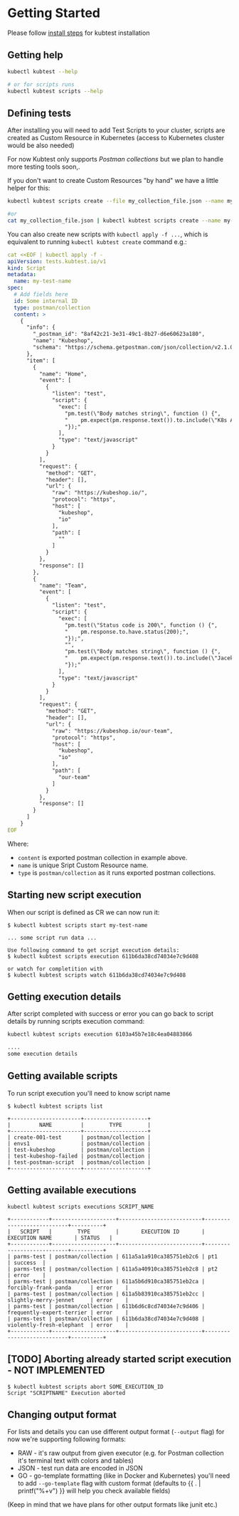 # Getting Started 

Please follow [install steps](/docs/installing.md) for kubtest installation

## Getting help 

```sh
kubectl kubtest --help 

# or for scripts runs
kubectl kubtest scripts --help 
```

## Defining tests

After installing you will need to add Test Scripts to your cluster, scripts are created as Custom Resource in Kubernetes
(access to Kubernetes cluster would be also needed)

For now Kubtest only supports  *Postman collections* but we plan to handle more testing tools soon,.

If you don't want to create Custom Resources "by hand" we have a little helper for this: 

```sh
kubectl kubtest scripts create --file my_collection_file.json --name my-test-name

#or 
cat my_collection_file.json | kubectl kubtest scripts create --name my-test-name
```

You can also create new scripts with `kubectl apply -f ...`, 
which is equivalent to running `kubectl kubtest create` command e.g.:

```yaml
cat <<EOF | kubectl apply -f -
apiVersion: tests.kubtest.io/v1
kind: Script
metadata:
  name: my-test-name
spec:
  # Add fields here
  id: Some internal ID 
  type: postman/collection
  content: >
    {
      "info": {
        "_postman_id": "8af42c21-3e31-49c1-8b27-d6e60623a180",
        "name": "Kubeshop",
        "schema": "https://schema.getpostman.com/json/collection/v2.1.0/collection.json"
      },
      "item": [
        {
          "name": "Home",
          "event": [
            {
              "listen": "test",
              "script": {
                "exec": [
                  "pm.test(\"Body matches string\", function () {",
                  "    pm.expect(pm.response.text()).to.include(\"K8s Accelerator\");",
                  "});"
                ],
                "type": "text/javascript"
              }
            }
          ],
          "request": {
            "method": "GET",
            "header": [],
            "url": {
              "raw": "https://kubeshop.io/",
              "protocol": "https",
              "host": [
                "kubeshop",
                "io"
              ],
              "path": [
                ""
              ]
            }
          },
          "response": []
        },
        {
          "name": "Team",
          "event": [
            {
              "listen": "test",
              "script": {
                "exec": [
                  "pm.test(\"Status code is 200\", function () {",
                  "    pm.response.to.have.status(200);",
                  "});",
                  "",
                  "pm.test(\"Body matches string\", function () {",
                  "    pm.expect(pm.response.text()).to.include(\"Jacek Wysocki\");",
                  "});"
                ],
                "type": "text/javascript"
              }
            }
          ],
          "request": {
            "method": "GET",
            "header": [],
            "url": {
              "raw": "https://kubeshop.io/our-team",
              "protocol": "https",
              "host": [
                "kubeshop",
                "io"
              ],
              "path": [
                "our-team"
              ]
            }
          },
          "response": []
        }
      ]
    }
EOF
```

Where:

- `content` is exported postman collection in example above. 
- `name` is unique Sript Custom Resource name. 
- `type` is `postman/collection` as it runs exported postman collections.

## Starting new script execution 

When our script is defined as CR we can now run it: 
```shell
$ kubectl kubtest scripts start my-test-name 

... some script run data ...

Use following command to get script execution details:
$ kubectl kubtest scripts execution 611b6da38cd74034e7c9d408

or watch for completition with
$ kubectl kubtest scripts watch 611b6da38cd74034e7c9d408

```

## Getting execution details
After script completed with success or error you can go back to script details by running 
scripts execution command:

```sh
kubectl kubtest scripts execution 6103a45b7e18c4ea04883866

....
some execution details
```

## Getting available scripts

To run script execution you'll need to know script name

```shell
$ kubectl kubtest scripts list

+----------------------+--------------------+
|         NAME         |        TYPE        |
+----------------------+--------------------+
| create-001-test      | postman/collection |
| envs1                | postman/collection |
| test-kubeshop        | postman/collection |
| test-kubeshop-failed | postman/collection |
| test-postman-script  | postman/collection |
+----------------------+--------------------+

```
 
## Getting available executions

```shell
kubectl kubtest scripts executions SCRIPT_NAME

+------------+--------------------+--------------------------+---------------------------+----------+
|   SCRIPT   |        TYPE        |       EXECUTION ID       |      EXECUTION NAME       | STATUS   |
+------------+--------------------+--------------------------+---------------------------+----------+
| parms-test | postman/collection | 611a5a1a910ca385751eb2c6 | pt1                       | success  |
| parms-test | postman/collection | 611a5a40910ca385751eb2c8 | pt2                       | error    |
| parms-test | postman/collection | 611a5b6d910ca385751eb2ca | forcibly-frank-panda      | error    |
| parms-test | postman/collection | 611a5b83910ca385751eb2cc | slightly-merry-jennet     | error    |
| parms-test | postman/collection | 611b6d6c8cd74034e7c9d406 | frequently-expert-terrier | error    |
| parms-test | postman/collection | 611b6da38cd74034e7c9d408 | violently-fresh-elephant  | error    |
+------------+--------------------+--------------------------+---------------------------+----------+
```

## [TODO] Aborting already started script execution - NOT IMPLEMENTED
```shell
$ kubectl kubtest scripts abort SOME_EXECUTION_ID
Script "SCRIPTNAME" Execution aborted
```

## Changing output format

For lists and details you can use different output format (`--output` flag) for now we're supporting following formats:

- RAW - it's raw output from given executor (e.g. for Postman collection it's terminal text with colors and tables)
- JSON - test run data are encoded in JSON 
- GO - go-template formatting (like in Docker and Kubernetes) you'll need to add `--go-template` flag with custom format (defaults to {{ . | printf("%+v") }} will help you check available fields) 

(Keep in mind that we have plans for other output formats like junit etc.)
